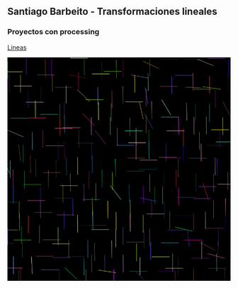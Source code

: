 ## Santiago Barbeito - Transformaciones lineales

### Proyectos con processing

[Lineas](https://santiagobarbeito.github.io/Lineas/) 

[![Imagen](https://raw.githubusercontent.com/santiagobarbeito/santiagobarbeito.github.io/10ef8343429f3e87f4942ed77f32e9f887dd4c81/Lineas.png)](https://santiagobarbeito.github.io/Lineas/)
